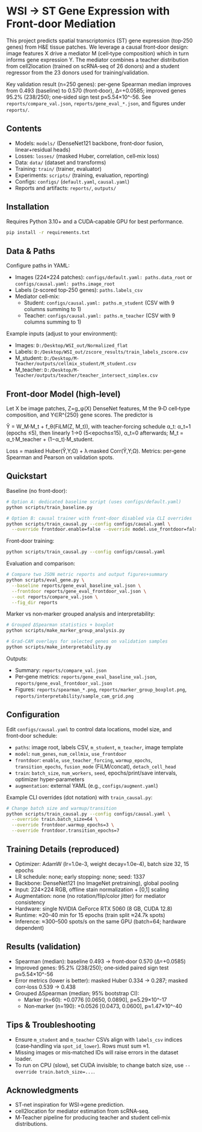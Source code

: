 # WSI → ST Gene Expression with Front-door Mediation

This project predicts spatial transcriptomics (ST) gene expression (top‑250 genes) from H&E tissue patches. We leverage a causal front‑door design: image features X drive a mediator M (cell‑type composition) which in turn informs gene expression Y. The mediator combines a teacher distribution from cell2location (trained on scRNA‑seq of 26 donors) and a student regressor from the 23 donors used for training/validation.

Key validation result (n=250 genes): per‑gene Spearman median improves from 0.493 (baseline) to 0.570 (front‑door), Δ=+0.0585; improved genes 95.2% (238/250); one‑sided sign test p≈5.54×10^-56. See `reports/compare_val.json`, `reports/gene_eval_*.json`, and figures under `reports/`.

## Contents
- Models: `models/` (DenseNet121 backbone, front‑door fusion, linear+residual heads)
- Losses: `losses/` (masked Huber, correlation, cell‑mix loss)
- Data: `data/` (dataset and transforms)
- Training: `train/` (trainer, evaluator)
- Experiments: `scripts/` (training, evaluation, reporting)
- Configs: `configs/` (`default.yaml`, `causal.yaml`)
- Reports and artifacts: `reports/`, `outputs/`

## Installation
Requires Python 3.10+ and a CUDA‑capable GPU for best performance.

```bash
pip install -r requirements.txt
```

## Data & Paths
Configure paths in YAML:
- Images (224×224 patches): `configs/default.yaml: paths.data_root` or `configs/causal.yaml: paths.image_root`
- Labels (z‑scored top‑250 genes): `paths.labels_csv`
- Mediator cell‑mix:
  - Student: `configs/causal.yaml: paths.m_student` (CSV with 9 columns summing to 1)
  - Teacher: `configs/causal.yaml: paths.m_teacher` (CSV with 9 columns summing to 1)

Example inputs (adjust to your environment):
- Images: `D:/Desktop/WSI_out/Normalized_flat`
- Labels: `D:/Desktop/WSI_out/zscore_results/train_labels_zscore.csv`
- M_student: `D:/Desktop/M-Teacher/outputs/cellmix_student/M_student.csv`
- M_teacher: `D:/Desktop/M-Teacher/outputs/teacher/teacher_intersect_simplex.csv`

## Front‑door Model (high‑level)
Let X be image patches, Z=g_φ(X) DenseNet features, M the 9‑D cell‑type composition, and Y∈R^{250} gene scores. The predictor is

Ŷ = W_M·M_t + f_θ(FiLM(Z, M_t)), with teacher‑forcing schedule α_t:
α_t=1 (epochs ≤5), then linearly 1→0 (5<epochs≤15), α_t=0 afterwards; M_t = α_t·M_teacher + (1−α_t)·M_student.

Loss = masked Huber(Ŷ,Y;Ω) + λ·masked Corr(Ŷ,Y;Ω). Metrics: per‑gene Spearman and Pearson on validation spots.

## Quickstart
Baseline (no front‑door):
```bash
# Option A: dedicated baseline script (uses configs/default.yaml)
python scripts/train_baseline.py

# Option B: causal trainer with front-door disabled via CLI overrides
python scripts/train_causal.py --config configs/causal.yaml \
  --override frontdoor.enable=false --override model.use_frontdoor=false
```

Front‑door training:
```bash
python scripts/train_causal.py --config configs/causal.yaml
```

Evaluation and comparison:
```bash
# Compare two JSON metric reports and output figures+summary
python scripts/eval_gene.py \
  --baseline reports/gene_eval_baseline_val.json \
  --frontdoor reports/gene_eval_frontdoor_val.json \
  --out reports/compare_val.json \
  --fig_dir reports
```

Marker vs non‑marker grouped analysis and interpretability:
```bash
# Grouped ΔSpearman statistics + boxplot
python scripts/make_marker_group_analysis.py

# Grad-CAM overlays for selected genes on validation samples
python scripts/make_interpretability.py
```

Outputs:
- Summary: `reports/compare_val.json`
- Per‑gene metrics: `reports/gene_eval_baseline_val.json`, `reports/gene_eval_frontdoor_val.json`
- Figures: `reports/spearman_*.png`, `reports/marker_group_boxplot.png`, `reports/interpretability/sample_cam_grid.png`

## Configuration
Edit `configs/causal.yaml` to control data locations, model size, and front‑door schedule:
- `paths`: image root, labels CSV, `m_student`, `m_teacher`, image template
- `model`: `num_genes`, `num_cellmix`, `use_frontdoor`
- `frontdoor`: `enable`, `use_teacher_forcing`, `warmup_epochs`, `transition_epochs`, `fusion_mode` (FiLM/concat), `detach_cell_head`
- `train`: `batch_size`, `num_workers`, `seed`, epochs/print/save intervals, optimizer hyper‑parameters
- `augmentation`: external YAML (e.g., `configs/augment.yaml`)

Example CLI overrides (dot notation) with `train_causal.py`:
```bash
# Change batch size and warmup/transition
python scripts/train_causal.py --config configs/causal.yaml \
  --override train.batch_size=64 \
  --override frontdoor.warmup_epochs=3 \
  --override frontdoor.transition_epochs=7
```

## Training Details (reproduced)
- Optimizer: AdamW (lr=1.0e-3, weight decay=1.0e-4), batch size 32, 15 epochs
- LR schedule: none; early stopping: none; seed: 1337
- Backbone: DenseNet121 (no ImageNet pretraining), global pooling
- Input: 224×224 RGB, offline stain normalization + [0,1] scaling
- Augmentation: none (no rotation/flip/color jitter) for mediator consistency
- Hardware: single NVIDIA GeForce RTX 5060 (8 GB, CUDA 12.8)
- Runtime: ≈20–40 min for 15 epochs (train split ≈24.7k spots)
- Inference: ≈300–500 spots/s on the same GPU (batch=64; hardware dependent)

## Results (validation)
- Spearman (median): baseline 0.493 → front‑door 0.570 (Δ=+0.0585)
- Improved genes: 95.2% (238/250); one‑sided paired sign test p≈5.54×10^-56
- Error metrics (lower is better): masked Huber 0.334 → 0.287; masked corr‑loss 0.539 → 0.438
- Grouped ΔSpearman (median; 95% bootstrap CI):
  - Marker (n=60): +0.0776 [0.0650, 0.0890], p≈5.29×10^-17
  - Non‑marker (n=190): +0.0526 [0.0473, 0.0600], p≈1.47×10^-40

## Tips & Troubleshooting
- Ensure `m_student` and `m_teacher` CSVs align with `labels_csv` indices (case‑handling via `spot_id_lower`). Rows must sum ≈1.
- Missing images or mis‑matched IDs will raise errors in the dataset loader.
- To run on CPU (slow), set CUDA invisible; to change batch size, use `--override train.batch_size=...`.

## Acknowledgments
- ST‑net inspiration for WSI→gene prediction.
- cell2location for mediator estimation from scRNA‑seq.
- M‑Teacher pipeline for producing teacher and student cell‑mix distributions.

